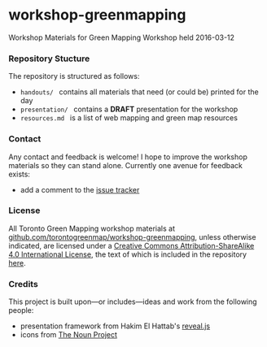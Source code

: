 # workshop-greenmapping
Workshop Materials for Green Mapping Workshop held 2016-03-12

### Repository Stucture
The repository is structured as follows:
* `handouts/ ` contains all materials that need (or could be) printed for the day
* `presentation/ ` contains a **DRAFT** presentation for the workshop
* `resources.md ` is a list of web mapping and green map resources

### Contact
Any contact and feedback is welcome! I hope to improve the workshop materials so they can stand alone. Currently one avenue for feedback exists:
* add a comment to the [issue tracker](https://github.com/torontogreenmap/workshop-greenmapping/issues)

### License
All <span xmlns:dct="http://purl.org/dc/terms/" property="dct:title">Toronto Green Mapping</span> workshop materials at <a xmlns:cc="http://creativecommons.org/ns#" href="https://github.com/torontogreenmap/workshop-greenmapping" property="cc:attributionName" rel="cc:attributionURL">github.com/torontogreenmap/workshop-greenmapping</a>, unless otherwise indicated, are licensed under a <a rel="license" href="http://creativecommons.org/licenses/by-sa/4.0/">Creative Commons Attribution-ShareAlike 4.0 International License</a>, the text of which is included in the repository [here](https://github.com/torontogreenmap/workshop-greenmapping/blob/master/LICENSE.md).

### Credits
This project is built upon—or includes—ideas and work from the following people:
* presentation framework from Hakim El Hattab's [reveal.js](http://lab.hakim.se/reveal-js/#/)
* icons from [The Noun Project](https://thenounproject.com)
